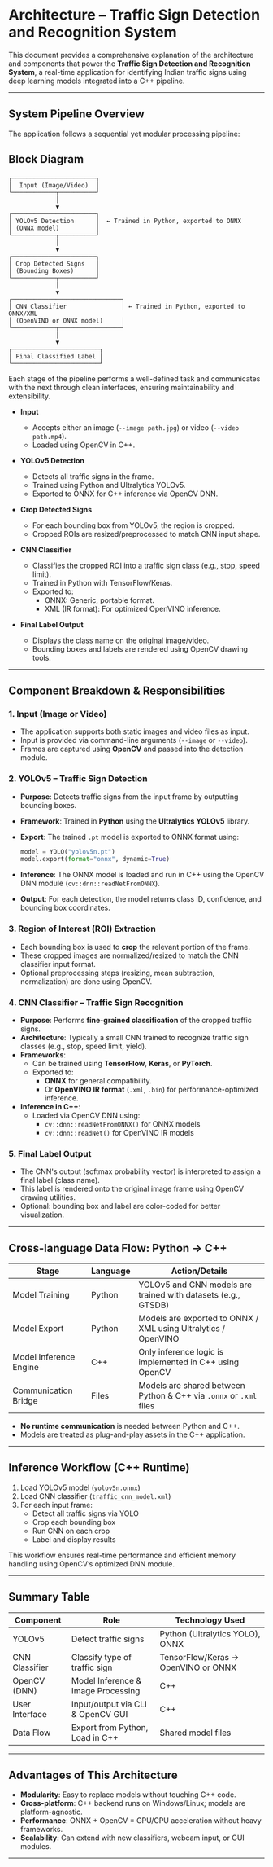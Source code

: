 # Architecture – Traffic Sign Detection and Recognition System

This document provides a comprehensive explanation of the architecture and components that power the **Traffic Sign Detection and Recognition System**, a real-time application for identifying Indian traffic signs using deep learning models integrated into a C++ pipeline.

---

## System Pipeline Overview

The application follows a sequential yet modular processing pipeline:

## Block Diagram

```
┌───────────────────────┐
│  Input (Image/Video)  │
└────────────┬──────────┘
             │
             ▼
┌───────────────────────┐
│ YOLOv5 Detection      │  ← Trained in Python, exported to ONNX
│ (ONNX model)          │
└────────────┬──────────┘
             │
             ▼
┌───────────────────────┐
│ Crop Detected Signs   │
│ (Bounding Boxes)      │
└────────────┬──────────┘
             │
             ▼
┌──────────────────────────────┐
│ CNN Classifier               │ ← Trained in Python, exported to ONNX/XML
│ (OpenVINO or ONNX model)     │
└────────────┬─────────────────┘
             │
             ▼
┌────────────────────────┐
│ Final Classified Label │
└────────────────────────┘
```

Each stage of the pipeline performs a well-defined task and communicates with the next through clean interfaces, ensuring maintainability and extensibility.

- **Input**

  - Accepts either an image (`--image path.jpg`) or video (`--video path.mp4`).
  - Loaded using OpenCV in C++.

- **YOLOv5 Detection**

  - Detects all traffic signs in the frame.
  - Trained using Python and Ultralytics YOLOv5.
  - Exported to ONNX for C++ inference via OpenCV DNN.

- **Crop Detected Signs**

  - For each bounding box from YOLOv5, the region is cropped.
  - Cropped ROIs are resized/preprocessed to match CNN input shape.

- **CNN Classifier**

  - Classifies the cropped ROI into a traffic sign class (e.g., stop, speed limit).
  - Trained in Python with TensorFlow/Keras.
  - Exported to:
    - ONNX: Generic, portable format.
    - XML (IR format): For optimized OpenVINO inference.

- **Final Label Output**
  - Displays the class name on the original image/video.
  - Bounding boxes and labels are rendered using OpenCV drawing tools.

---

## Component Breakdown & Responsibilities

### 1. **Input (Image or Video)**

- The application supports both static images and video files as input.
- Input is provided via command-line arguments (`--image` or `--video`).
- Frames are captured using **OpenCV** and passed into the detection module.

### 2. **YOLOv5 – Traffic Sign Detection**

- **Purpose**: Detects traffic signs from the input frame by outputting bounding boxes.
- **Framework**: Trained in **Python** using the **Ultralytics YOLOv5** library.
- **Export**: The trained `.pt` model is exported to ONNX format using:

  ```python
  model = YOLO("yolov5n.pt")
  model.export(format="onnx", dynamic=True)
  ```

- **Inference**: The ONNX model is loaded and run in C++ using the OpenCV DNN module (`cv::dnn::readNetFromONNX`).
- **Output**: For each detection, the model returns class ID, confidence, and bounding box coordinates.

### 3. **Region of Interest (ROI) Extraction**

- Each bounding box is used to **crop** the relevant portion of the frame.
- These cropped images are normalized/resized to match the CNN classifier input format.
- Optional preprocessing steps (resizing, mean subtraction, normalization) are done using OpenCV.

### 4. **CNN Classifier – Traffic Sign Recognition**

- **Purpose**: Performs **fine-grained classification** of the cropped traffic signs.
- **Architecture**: Typically a small CNN trained to recognize traffic sign classes (e.g., stop, speed limit, yield).
- **Frameworks**:
  - Can be trained using **TensorFlow**, **Keras**, or **PyTorch**.
  - Exported to:
    - **ONNX** for general compatibility.
    - Or **OpenVINO IR format** (`.xml`, `.bin`) for performance-optimized inference.
- **Inference in C++**:
  - Loaded via OpenCV DNN using:
    - `cv::dnn::readNetFromONNX()` for ONNX models
    - `cv::dnn::readNet()` for OpenVINO IR models

### 5. **Final Label Output**

- The CNN's output (softmax probability vector) is interpreted to assign a final label (class name).
- This label is rendered onto the original image frame using OpenCV drawing utilities.
- Optional: bounding box and label are color-coded for better visualization.

---

## Cross-language Data Flow: Python → C++

| Stage                  | Language | Action/Details                                                     |
| ---------------------- | -------- | ------------------------------------------------------------------ |
| Model Training         | Python   | YOLOv5 and CNN models are trained with datasets (e.g., GTSDB)      |
| Model Export           | Python   | Models are exported to ONNX / XML using Ultralytics / OpenVINO     |
| Model Inference Engine | C++      | Only inference logic is implemented in C++ using OpenCV            |
| Communication Bridge   | Files    | Models are shared between Python & C++ via `.onnx` or `.xml` files |

- **No runtime communication** is needed between Python and C++.
- Models are treated as plug-and-play assets in the C++ application.

---

## Inference Workflow (C++ Runtime)

1. Load YOLOv5 model (`yolov5n.onnx`)
2. Load CNN classifier (`traffic_cnn_model.xml`)
3. For each input frame:
   - Detect all traffic signs via YOLO
   - Crop each bounding box
   - Run CNN on each crop
   - Label and display results

This workflow ensures real-time performance and efficient memory handling using OpenCV’s optimized DNN module.

---

## Summary Table

| Component      | Role                               | Technology Used                     |
| -------------- | ---------------------------------- | ----------------------------------- |
| YOLOv5         | Detect traffic signs               | Python (Ultralytics YOLO), ONNX     |
| CNN Classifier | Classify type of traffic sign      | TensorFlow/Keras → OpenVINO or ONNX |
| OpenCV (DNN)   | Model Inference & Image Processing | C++                                 |
| User Interface | Input/output via CLI & OpenCV GUI  | C++                                 |
| Data Flow      | Export from Python, Load in C++    | Shared model files                  |

---

## Advantages of This Architecture

- **Modularity**: Easy to replace models without touching C++ code.
- **Cross-platform**: C++ backend runs on Windows/Linux; models are platform-agnostic.
- **Performance**: ONNX + OpenCV = GPU/CPU acceleration without heavy frameworks.
- **Scalability**: Can extend with new classifiers, webcam input, or GUI modules.

---

